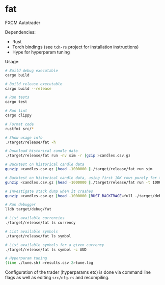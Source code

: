 # fat
FXCM Autotrader

Dependencies:
 * Rust
 * Torch bindings (see `tch-rs` project for installation instructions)
 * Hype for hyperparam tuning

Usage:
```sh
# Build debug executable
cargo build

# Build release executable
cargo build --release

# Run tests
cargo test

# Run lint
cargo clippy

# Format code
rustfmt src/*

# Show usage info
./target/release/fat -h

# Download historical candle data
./target/release/fat run -nv sim -r |gzip >candles.csv.gz

# Backtest on historical candle data
gunzip <candles.csv.gz |head -1000000 |./target/release/fat run sim

# Backtest on historical candle data, using first 10K rows purely for training
gunzip <candles.csv.gz |head -1000000 |./target/release/fat run -t 10000 sim

# Investigate stack dump when it crashes
gunzip <candles.csv.gz |head -1000000 |RUST_BACKTRACE=full ./target/debug/fat run -t 10000 sim

# Run debugger
lldb target/debug/fat

# List available currencies
./target/release/fat ls currency

# List available symbols
./target/release/fat ls symbol

# List available symbols for a given currency
./target/release/fat ls symbol -c AUD

# Hyperparam tuning
(time ./tune.sh) >results.csv 2>tune.log
```

Configuration of the trader (hyperparams etc) is done via command line flags as well as editing `src/cfg.rs` and recompiling.
